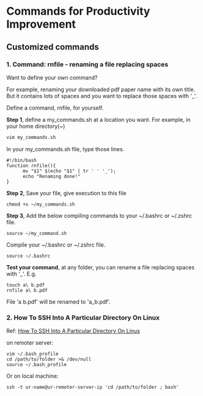 # Commands for Productivity Improvement

## Customized commands

### 1. Command: rnfile - renaming a file replacing spaces
Want to define your own command?

For example, renaming your downloaded pdf paper name with its own title. But it contains lots of spaces and you want to replace those spaces with '_'.

Define a command, rnfile, for yourself.

**Step 1**, define a my_commands.sh at a location you want. For example, in your home directory(~)

```bash
vim my_commands.sh
```
In your my_commands.sh file, type those lines.
```
#!/bin/bash
function rnfile(){
      mv "$1" $(echo "$1" | tr ' ' '_');
      echo "Renaming done!"
}
```
**Step 2**, Save your file, give execution to this file
```
chmod +x ~/my_commands.sh
```
**Step 3**, Add the below compiling commands to your ~/.bashrc or ~/.zshrc file.
```
source ~/my_command.sh
```
Compile your ~/.bashrc or ~/.zshrc file.
```
source ~/.bashrc
```
**Test your command**, at any folder, you can rename a file replacing spaces with '_'. E.g.
```
touch a\ b.pdf
rnfile a\ b.pdf
```
File 'a b.pdf' will be renamed to 'a_b.pdf'.

### 2. How To SSH Into A Particular Directory On Linux ###

Ref: [How To SSH Into A Particular Directory On Linux](https://www.ostechnix.com/how-to-ssh-into-a-particular-directory-on-linux/)

on remoter server:

```
vim ~/.bash_profile
cd /path/to/folder >& /dev/null
source ~/.bash_profile
```

Or on local machine:

```
ssh -t ur-name@ur-remoter-server-ip 'cd /path/to/folder ; bash'
```